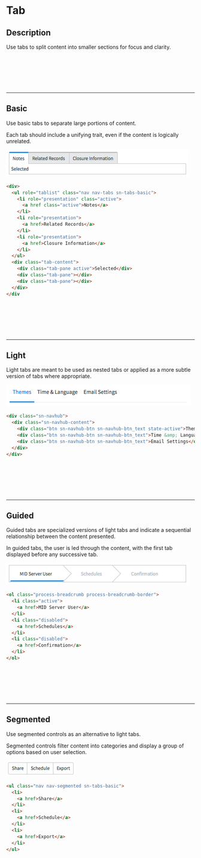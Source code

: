 # Tab

## Description

Use tabs to split content into smaller sections for focus and clarity.

<p><br/><br/><br/><br/><br/></p>

---
## Basic

Use basic tabs to separate large portions of content. 

Each tab should include a unifying trait, even if the content is logically unrelated.

![alt text](../images/tab-basic.png "Tab Basic")
```HTML
<div>
  <ul role="tablist" class="nav nav-tabs sn-tabs-basic">
    <li role="presentation" class="active">
      <a href class="active">Notes</a>
    </li>
    <li role="presentation">
      <a href>Related Records</a>
    </li>
    <li role="presentation">
      <a href>Closure Information</a>
    </li>
  </ul>
  <div class="tab-content">
    <div class="tab-pane active">Selected</div>
    <div class="tab-pane"></div>
    <div class="tab-pane"></div>
  </div>
</div
```

<p><br/><br/><br/><br/><br/></p>

---
## Light

Light tabs are meant to be used as nested tabs or applied as a more subtle version of tabs where appropriate.

![alt text](../images/tab-light.png "Tab Basic")
```HTML
<div class="sn-navhub">
  <div class="sn-navhub-content">
    <div class="btn sn-navhub-btn sn-navhub-btn_text state-active">Themes</div>
    <div class="btn sn-navhub-btn sn-navhub-btn_text">Time &amp; Language</div>
    <div class="btn sn-navhub-btn sn-navhub-btn_text">Email Settings</div>
  </div>
</div>
```


<p><br/><br/><br/><br/><br/></p>

---
## Guided

Guided tabs are specialized versions of light tabs and indicate a sequential relationship between the content presented. 

In guided tabs, the user is led through the content, with the first tab displayed before any successive tab.

![alt text](../images/tab-guided.png "Tab Guided")
```HTML
<ol class="process-breadcrumb process-breadcrumb-border">
  <li class="active">
    <a href>MID Server User</a>
  </li>
  <li class="disabled">
    <a href>Schedules</a>
  </li>
  <li class="disabled">
    <a href>Confirmation</a>
  </li>
</ol>
```

<p><br/><br/><br/><br/><br/></p>

---
## Segmented

Use segmented controls as an alternative to light tabs. 

Segmented controls filter content into categories and display a group of options based on user selection.

![alt text](../images/tab-segmented.png "Tab Segmented")
```HTML
<ul class="nav nav-segmented sn-tabs-basic">
  <li>
    <a href>Share</a>
  </li>
  <li>
    <a href>Schedule</a>
  </li>
  <li>
    <a href>Export</a>
  </li>
</ul>
```
